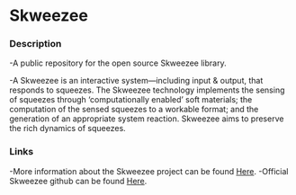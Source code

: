 # Skweezee
### Description
-A public repository for the open source Skweezee library.

-A Skweezee is an interactive system—including input & output, that responds to squeezes. The Skweezee technology implements the sensing of squeezes through ‘computationally enabled’ soft materials; the computation of the sensed squeezes to a workable format; and the generation of an appropriate system reaction. Skweezee aims to preserve the rich dynamics of squeezes.
### Links
-More information about the Skweezee project can be found [Here](http://skweezee.net/).
-Official Skweezee github can be found [Here](https://github.com/skweezee/).
